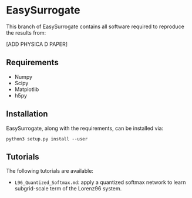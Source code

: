 # EasySurrogate

This branch of EasySurrogate contains all software required to reproduce the results from:

[ADD PHYSICA D PAPER]

## Requirements

+ Numpy
+ Scipy
+ Matplotlib
+ h5py

## Installation

EasySurrogate, along with the requirements, can be installed via:

```
python3 setup.py install --user
```

## Tutorials

The following tutorials are available:

+ `L96_Quantized_Softmax.md`: apply a quantized softmax network to learn subgrid-scale term of the Lorenz96 system.
